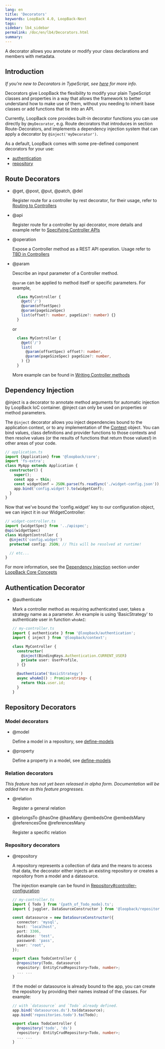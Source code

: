```yaml
---
lang: en
title: 'Decorators'
keywords: LoopBack 4.0, LoopBack-Next
tags:
sidebar: lb4_sidebar
permalink: /doc/en/lb4/Decorators.html
summary:
---
```


A decorator allows you annotate or modify your class declarations and members with metadata.

## Introduction

*If you're new to Decorators in TypeScript, see [here](https://www.typescriptlang.org/docs/handbook/decorators.html) for more info.*

Decorators give LoopBack the flexibility to modify your plain TypeScript classes 
and properties in a way that allows the framework to better understand how to 
make use of them, without you needing to inherit base classes or add functions 
that tie into an API.

Currently, LoopBack core provides built-in decorator functions you can use directly
by `@myDecorator`, e.g. Route decorators that introduces in section Route-Decorators, 
and implements a dependency injection system that can apply a decorator by `@inject('myDecorator')`. 

As a default, LoopBack comes with some pre-defined component decorators for your use:
- [authentication](#authentication-decorators)
- [repository](#repository-decorators)

## Route Decorators
- @get, @post, @put, @patch, @del

  Register route for a controller by rest decorator, for their usage, refer to 
  [Routing to Controllers](controllers.htm#Routing-to-Controllers)

- @api

  Register route for a controller by api decorator, more details and example refer 
  to [Specifying Controller APIs](controllers.htm#Specifying-Controller-APIs)

- @operation

  Expose a Controller method as a REST API operation. Usage refer to [TBD in Controllers](controllers.htm#)

- @param

  Describe an input parameter of a Controller method. 
  
  `@param` can be applied to method itself or specific parameters. For example,

  ```ts
    class MyController {
      @get('/')
      @param(offsetSpec)
      @param(pageSizeSpec)
      list(offset?: number, pageSize?: number) {}
    }
  ```

  or
  
  ```ts
    class MyController {
      @get('/')
      list(
        @param(offsetSpec) offset?: number,
        @param(pageSizeSpec) pageSize?: number,
      ) {}
    }
  ```
  
  More example can be found in [Writing Controller methods](controller.htm#Writing-Controller-methods)
  
## Dependency Injection

@inject is a decorator to annotate method arguments for automatic injection by 
LoopBack IoC container. @inject can only be used on properties or method parameters.

The `@inject` decorator allows you inject dependencies bound to the application context, or
to any implementation of the [Context](#context) object. You can bind values, class definitions and 
provider functions to those contexts and then resolve values (or the results of functions that return those 
values!) in other areas of your code.

```ts
// application.ts
import {Application} from '@loopback/core';
import 'fs-extra';
class MyApp extends Application {
  constructor() {
    super();
    const app = this;
    const widgetConf = JSON.parse(fs.readSync('./widget-config.json'));
    app.bind('config.widget').to(widgetConf);
  }
}
```
Now that we've bound the 'config.widget' key to our configuration object, we can
inject it in our WidgetController:

```ts
// widget-controller.ts
import {widgetSpec} from '../apispec';
@api(widgetSpec)
class WidgetController {
  @inject('config.widget')
  protected config: JSON; // This will be resolved at runtime!

  // etc...
}
```

For more information, see the [Dependency Injection](Dependency-Injection.htm) section under [LoopBack Core Concepts](Concepts.htm)

## Authentication Decorator

- @authenticate

  Mark a controller method as requiring authenticated user, takes a strategy name 
  as a parameter. An example is using 'BasicStrategy' to authenticate user in function
  `whoAmI`:

  ```ts
  // my-controller.ts
  import { authenticate } from '@loopback/authentication';
  import { inject } from '@loopback/context';

  class MyController {
    constructor(
      @inject(BindingKeys.Authentication.CURRENT_USER)
      private user: UserProfile,
    ) {}

    @authenticate('BasicStrategy')
    async whoAmI() : Promise<string> {
      return this.user.id;
    }
  }
  ```

## Repository Decorators

### Model decorators

- @model

  Define a model in a repository, see [define-models](http://loopback.io/doc/en/lb4/Repositories.html#define-models)

- @property

  Define a property in a model, see [define-models](http://loopback.io/doc/en/lb4/Repositories.html#define-models)

### Relation decorators

  *This feature has not yet been released in alpha form. Documentation will be* 
  *added here as this feature progresses.*

- @relation

  Register a general relation

- @belongsTo @hasOne @hasMany @embedsOne @embedsMany @referencesOne @referencesMany

  Register a specific relation

### Repository decorators

- @repository

  A repository represents a collection of data and the means to access that data, 
  the decorator either injects an existing repository or creates a repository 
  from a model and a datasource.

  The injection example can be found in [Repository#controller-configuration](Repositories.html#controller-configuration)

  ```ts
  // my-controller.ts
  import { Todo } from '{path_of_Todo_mode}.ts';
  import { juggler, DataSourceConstructor } from '@loopback/repository';

  const datasource = new DataSourceConstructor({
    connector: 'mysql',
    host: 'localhost',
    port: 3306,
    database: 'test',
    password: 'pass',
    user: 'root',
  });

  export class TodoController {
    @repository(Todo, datasource)
    repository: EntityCrudRepository<Todo, number>;
    ... ...
  }
  ```
  
  If the model or datasource is already bound to the app, you can create the 
  repository by providing their names instead of the classes. For example:

  ```ts
  // with `datasource` and `Todo` already defined.
  app.bind('datasources.ds').to(datasource);
  app.bind('repositories.todo').to(Todo);

  export class TodoController {
    @repository('todo', 'ds')
    repository: EntityCrudRepository<Todo, number>;
    ... ...
  }
  ```
